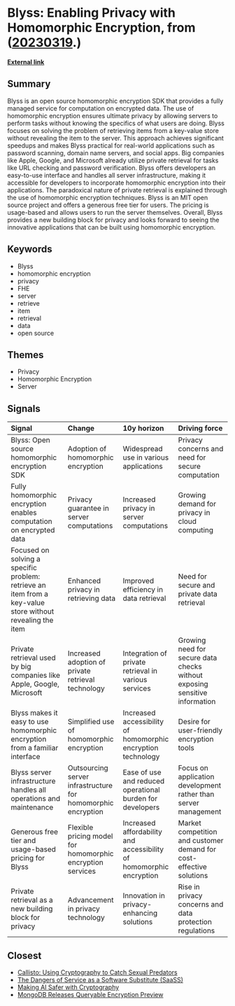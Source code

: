 # __Blyss: Enabling Privacy with Homomorphic Encryption__, from ([20230319](https://kghosh.substack.com/p/20230319).)

__[External link](https://news.ycombinator.com/item?id=35153344)__



## Summary

Blyss is an open source homomorphic encryption SDK that provides a fully managed service for computation on encrypted data. The use of homomorphic encryption ensures ultimate privacy by allowing servers to perform tasks without knowing the specifics of what users are doing. Blyss focuses on solving the problem of retrieving items from a key-value store without revealing the item to the server. This approach achieves significant speedups and makes Blyss practical for real-world applications such as password scanning, domain name servers, and social apps. Big companies like Apple, Google, and Microsoft already utilize private retrieval for tasks like URL checking and password verification. Blyss offers developers an easy-to-use interface and handles all server infrastructure, making it accessible for developers to incorporate homomorphic encryption into their applications. The paradoxical nature of private retrieval is explained through the use of homomorphic encryption techniques. Blyss is an MIT open source project and offers a generous free tier for users. The pricing is usage-based and allows users to run the server themselves. Overall, Blyss provides a new building block for privacy and looks forward to seeing the innovative applications that can be built using homomorphic encryption.

## Keywords

* Blyss
* homomorphic encryption
* privacy
* FHE
* server
* retrieve
* item
* retrieval
* data
* open source

## Themes

* Privacy
* Homomorphic Encryption
* Server

## Signals

| Signal                                                                                                    | Change                                                       | 10y horizon                                                         | Driving force                                                              |
|:----------------------------------------------------------------------------------------------------------|:-------------------------------------------------------------|:--------------------------------------------------------------------|:---------------------------------------------------------------------------|
| Blyss: Open source homomorphic encryption SDK                                                             | Adoption of homomorphic encryption                           | Widespread use in various applications                              | Privacy concerns and need for secure computation                           |
| Fully homomorphic encryption enables computation on encrypted data                                        | Privacy guarantee in server computations                     | Increased privacy in server computations                            | Growing demand for privacy in cloud computing                              |
| Focused on solving a specific problem: retrieve an item from a key-value store without revealing the item | Enhanced privacy in retrieving data                          | Improved efficiency in data retrieval                               | Need for secure and private data retrieval                                 |
| Private retrieval used by big companies like Apple, Google, Microsoft                                     | Increased adoption of private retrieval technology           | Integration of private retrieval in various services                | Growing need for secure data checks without exposing sensitive information |
| Blyss makes it easy to use homomorphic encryption from a familiar interface                               | Simplified use of homomorphic encryption                     | Increased accessibility of homomorphic encryption technology        | Desire for user-friendly encryption tools                                  |
| Blyss server infrastructure handles all operations and maintenance                                        | Outsourcing server infrastructure for homomorphic encryption | Ease of use and reduced operational burden for developers           | Focus on application development rather than server management             |
| Generous free tier and usage-based pricing for Blyss                                                      | Flexible pricing model for homomorphic encryption services   | Increased affordability and accessibility of homomorphic encryption | Market competition and customer demand for cost-effective solutions        |
| Private retrieval as a new building block for privacy                                                     | Advancement in privacy technology                            | Innovation in privacy-enhancing solutions                           | Rise in privacy concerns and data protection regulations                   |

## Closest

* [Callisto: Using Cryptography to Catch Sexual Predators](e37681e9430b42da8833c0133e69c45d)
* [The Dangers of Service as a Software Substitute (SaaSS)](5c135d085a6d575c9d112244b2a873fb)
* [Making AI Safer with Cryptography](9ec84987bda1e0a307c2c31c6ed2462d)
* [MongoDB Releases Queryable Encryption Preview](fd40f342b5e6148bf9aa0c0eb40fb44e)